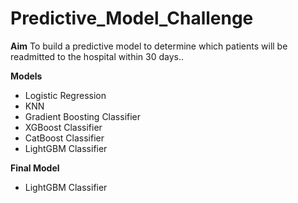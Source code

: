 # Predictive_Model_Challenge #

**Aim** To build a predictive model to determine which patients will be readmitted to the hospital within 30 days..

**Models**

* Logistic Regression
* KNN
* Gradient Boosting Classifier
* XGBoost Classifier
* CatBoost Classifier
* LightGBM Classifier

**Final Model**

* LightGBM Classifier





